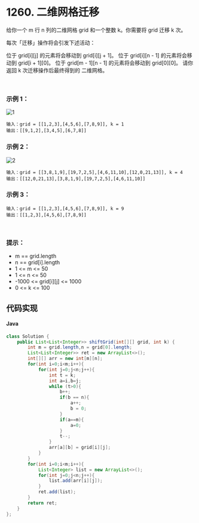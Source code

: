 # 1260. 二维网格迁移

给你一个 m 行 n 列的二维网格 grid 和一个整数 k。你需要将 grid 迁移 k 次。

每次「迁移」操作将会引发下述活动：

位于 grid[i][j] 的元素将会移动到 grid[i][j + 1]。
位于 grid[i][n - 1] 的元素将会移动到 grid[i + 1][0]。
位于 grid[m - 1][n - 1] 的元素将会移动到 grid[0][0]。
请你返回 k 次迁移操作后最终得到的 二维网格。

 

### 示例 1：
![1](https://assets.leetcode-cn.com/aliyun-lc-upload/uploads/2019/11/16/e1-1.png)
```
输入：grid = [[1,2,3],[4,5,6],[7,8,9]], k = 1
输出：[[9,1,2],[3,4,5],[6,7,8]]
```
### 示例 2：
![2](https://assets.leetcode-cn.com/aliyun-lc-upload/uploads/2019/11/16/e2-1.png)
```
输入：grid = [[3,8,1,9],[19,7,2,5],[4,6,11,10],[12,0,21,13]], k = 4
输出：[[12,0,21,13],[3,8,1,9],[19,7,2,5],[4,6,11,10]]
```
### 示例 3：
```
输入：grid = [[1,2,3],[4,5,6],[7,8,9]], k = 9
输出：[[1,2,3],[4,5,6],[7,8,9]]
```
 

### 提示：

 - m == grid.length
 - n == grid[i].length
 - 1 <= m <= 50
 - 1 <= n <= 50
 - -1000 <= grid[i][j] <= 1000
 - 0 <= k <= 100

## 代码实现
#### Java
```Java
class Solution {
    public List<List<Integer>> shiftGrid(int[][] grid, int k) {
        int m = grid.length,n = grid[0].length;
        List<List<Integer>> ret = new ArrayList<>();
        int[][] arr = new int[m][n];
        for(int i=0;i<m;i++){
            for(int j=0;j<n;j++){
                int t = k;
                int a=i,b=j;
                while (t>0){
                    b++;
                    if(b == n){
                        a++;
                        b = 0;
                    }
                    if(a==m){
                        a=0;
                    }
                    t--;
                }
                arr[a][b] = grid[i][j];
            }
        }
        for(int i=0;i<m;i++){
            List<Integer> list = new ArrayList<>();
            for(int j=0;j<n;j++){
                list.add(arr[i][j]);
            }
            ret.add(list);
        }
        return ret;
    }
};
```